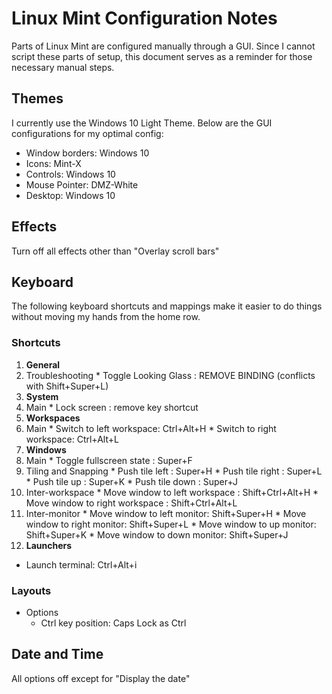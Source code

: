 # Linux Mint Configuration Notes

Parts of Linux Mint are configured manually through a GUI.
Since I cannot script these parts of setup, this document serves
as a reminder for those necessary manual steps.

## Themes

I currently use the Windows 10 Light Theme.
Below are the GUI configurations for my optimal config:

* Window borders: Windows 10
* Icons: Mint-X
* Controls: Windows 10
* Mouse Pointer: DMZ-White
* Desktop: Windows 10

## Effects

Turn off all effects other than "Overlay scroll bars"

## Keyboard

The following keyboard shortcuts and mappings make it easier
to do things without moving my hands from the home row.

### Shortcuts

1. **General**
  1. Troubleshooting
    * Toggle Looking Glass : REMOVE BINDING (conflicts with Shift+Super+L)
2. **System**
  1. Main
    * Lock screen : remove key shortcut
3. **Workspaces**
  1. Main
    * Switch to left workspace: Ctrl+Alt+H
    * Switch to right workspace: Ctrl+Alt+L
4. **Windows**
  1. Main
    * Toggle fullscreen state : Super+F
  2. Tiling and Snapping
    * Push tile left : Super+H
    * Push tile right : Super+L
    * Push tile up : Super+K
    * Push tile down : Super+J
  3. Inter-workspace
    * Move window to left workspace : Shift+Ctrl+Alt+H
    * Move window to right workspace : Shift+Ctrl+Alt+L
  4. Inter-monitor
    * Move window to left monitor: Shift+Super+H
    * Move window to right monitor: Shift+Super+L
    * Move window to up monitor: Shift+Super+K
    * Move window to down monitor: Shift+Super+J
5. **Launchers**
  * Launch terminal: Ctrl+Alt+i

### Layouts

* Options
  * Ctrl key position: Caps Lock as Ctrl


## Date and Time

All options off except for "Display the date"
